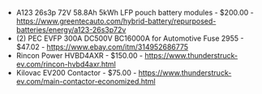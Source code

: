 * A123 26s3p 72V 58.8Ah 5kWh LFP pouch battery modules - $200.00 - <https://www.greentecauto.com/hybrid-battery/repurposed-batteries/energy/a123-26s3p72v>
* (2) PEC EVFP 300A DC500V BC16000A for Automotive Fuse 2955 - $47.02 - <https://www.ebay.com/itm/314952686775>
* Rincon Power HVBD4AXR - $150.00 - <https://www.thunderstruck-ev.com/rincon-hvbd4axr.html>
* Kilovac EV200 Contactor - $75.00 - <https://www.thunderstruck-ev.com/main-contactor-economized.html>
